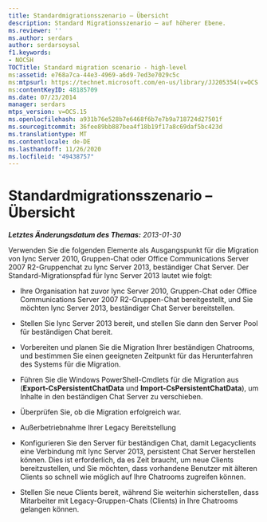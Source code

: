 ```yaml
---
title: Standardmigrationsszenario – Übersicht
description: Standard Migrationsszenario – auf höherer Ebene.
ms.reviewer: ''
ms.author: serdars
author: serdarsoysal
f1.keywords:
- NOCSH
TOCTitle: Standard migration scenario - high-level
ms:assetid: e768a7ca-44e3-4969-a6d9-7ed3e7029c5c
ms:mtpsurl: https://technet.microsoft.com/en-us/library/JJ205354(v=OCS.15)
ms:contentKeyID: 48185709
ms.date: 07/23/2014
manager: serdars
mtps_version: v=OCS.15
ms.openlocfilehash: a931b76e528b7e6468f6b7e7b9a718724d27501f
ms.sourcegitcommit: 36fee89bb887bea4f18b19f17a8c69daf5bc423d
ms.translationtype: MT
ms.contentlocale: de-DE
ms.lasthandoff: 11/26/2020
ms.locfileid: "49438757"
---
```

# <a name="standard-migration-scenario---high-level"></a>Standardmigrationsszenario – Übersicht

<div data-xmlns="http://www.w3.org/1999/xhtml">

<div class="topic" data-xmlns="http://www.w3.org/1999/xhtml" data-msxsl="urn:schemas-microsoft-com:xslt" data-cs="https://msdn.microsoft.com/">

<div data-asp="https://msdn2.microsoft.com/asp">



</div>

<div id="mainSection">

<div id="mainBody">

<span> </span>

_**Letztes Änderungsdatum des Themas:** 2013-01-30_

Verwenden Sie die folgenden Elemente als Ausgangspunkt für die Migration von lync Server 2010, Gruppen-Chat oder Office Communications Server 2007 R2-Gruppenchat zu lync Server 2013, beständiger Chat Server. Der Standard-Migrationspfad für lync Server 2013 lautet wie folgt:

  - Ihre Organisation hat zuvor lync Server 2010, Gruppen-Chat oder Office Communications Server 2007 R2-Gruppen-Chat bereitgestellt, und Sie möchten lync Server 2013, beständiger Chat Server bereitstellen.

  - Stellen Sie lync Server 2013 bereit, und stellen Sie dann den Server Pool für beständigen Chat bereit.

  - Vorbereiten und planen Sie die Migration Ihrer beständigen Chatrooms, und bestimmen Sie einen geeigneten Zeitpunkt für das Herunterfahren des Systems für die Migration.

  - Führen Sie die Windows PowerShell-Cmdlets für die Migration aus (**Export-CsPersistentChatData** und **Import-CsPersistentChatData**), um Inhalte in den beständigen Chat Server zu verschieben.

  - Überprüfen Sie, ob die Migration erfolgreich war.

  - Außerbetriebnahme Ihrer Legacy Bereitstellung

  - Konfigurieren Sie den Server für beständigen Chat, damit Legacyclients eine Verbindung mit lync Server 2013, persistent Chat Server herstellen können. Dies ist erforderlich, da es Zeit braucht, um neue Clients bereitzustellen, und Sie möchten, dass vorhandene Benutzer mit älteren Clients so schnell wie möglich auf Ihre Chatrooms zugreifen können.

  - Stellen Sie neue Clients bereit, während Sie weiterhin sicherstellen, dass Mitarbeiter mit Legacy-Gruppen-Chats (Clients) in Ihre Chatrooms gelangen können.

</div>

<span> </span>

</div>

</div>

</div>

